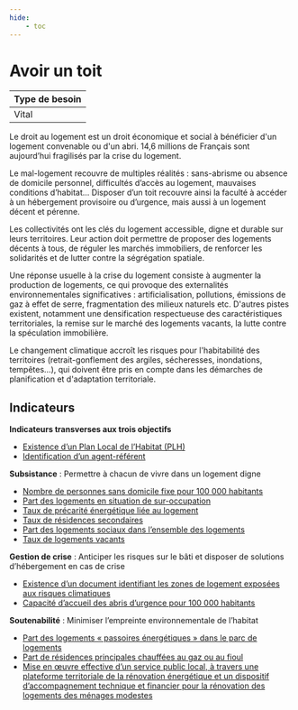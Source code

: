 ```yaml
---
hide:
    - toc
---
```



# Avoir un toit

|Type de besoin|
|--|
|Vital|

Le droit au logement est un droit économique et social à bénéficier d'un logement convenable ou d'un abri. 14,6 millions de Français sont aujourd’hui fragilisés par la crise du logement.

Le mal-logement recouvre de multiples réalités : sans-abrisme ou absence de domicile personnel, difficultés d’accès au logement, mauvaises conditions d’habitat… Disposer d’un toit recouvre ainsi la faculté à accéder à un hébergement provisoire ou d’urgence, mais aussi à un logement décent et pérenne. 

Les collectivités ont les clés du logement accessible, digne et durable sur leurs territoires. Leur action doit permettre de proposer des logements décents à tous, de réguler les marchés immobiliers, de renforcer les solidarités et de lutter contre la ségrégation spatiale.
 
Une réponse usuelle à la crise du logement consiste à augmenter la production de logements, ce qui provoque des externalités environnementales significatives : artificialisation, pollutions, émissions de gaz à effet de serre, fragmentation des milieux naturels etc. D'autres pistes existent, notamment une densification respectueuse des caractéristiques territoriales, la remise sur le marché des logements vacants, la lutte contre la spéculation immobilière.

Le changement climatique accroît les risques pour l'habitabilité des territoires (retrait-gonflement des argiles, sécheresses, inondations, tempêtes…), qui doivent être pris en compte dans les démarches de planification et d'adaptation territoriale. 

## Indicateurs

**Indicateurs transverses aux trois objectifs**

- [Existence d’un Plan Local de l’Habitat (PLH)](https://konsilion.github.io/diag360/pages/indicateurs/bv3_i01)
- [Identification d’un agent-référent](https://konsilion.github.io/diag360/pages/indicateurs/bv3_i02)

**Subsistance** : Permettre à chacun de vivre dans un logement digne

- [Nombre de personnes sans domicile fixe pour 100 000 habitants](https://konsilion.github.io/diag360/pages/indicateurs/bv3_i03)
- [Part des logements en situation de sur-occupation](https://konsilion.github.io/diag360/pages/indicateurs/bv3_i04)
- [Taux de précarité énergétique liée au logement](https://konsilion.github.io/diag360/pages/indicateurs/bv3_i05)
- [Taux de résidences secondaires](https://konsilion.github.io/diag360/pages/indicateurs/bv3_i06)
- [Part des logements sociaux dans l’ensemble des logements](https://konsilion.github.io/diag360/pages/indicateurs/bv3_i07)
- [Taux de logements vacants](https://konsilion.github.io/diag360/pages/indicateurs/bv3_i08)

**Gestion de crise** : Anticiper les risques sur le bâti et disposer de solutions d’hébergement en cas de crise

- [Existence d’un document identifiant les zones de logement exposées aux risques climatiques](https://konsilion.github.io/diag360/pages/indicateurs/bv3_i09)
- [Capacité d’accueil des abris d’urgence pour 100 000 habitants](https://konsilion.github.io/diag360/pages/indicateurs/bv3_i10)

**Soutenabilité** : Minimiser l’empreinte environnementale de l’habitat

- [Part des logements « passoires énergétiques » dans le parc de logements](https://konsilion.github.io/diag360/pages/indicateurs/bv3_i11)
- [Part de résidences principales chauffées au gaz ou au fioul](https://konsilion.github.io/diag360/pages/indicateurs/bv3_i12)
- [Mise en œuvre effective d’un service public local, à travers une plateforme territoriale de la rénovation énergétique et un dispositif d’accompagnement technique et financier pour la rénovation des logements des ménages modestes](https://konsilion.github.io/diag360/pages/indicateurs/bv3_i13)
